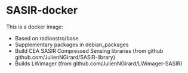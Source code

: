 # SASIR-docker

This is a docker image:

* Based on radioastro/base
* Supplementary packages in debian_packages
* Build CEA SASIR Compressed Sensing libraries (from github github.com/JulienNGirard/SASIR-library)
* Builds LWimager (from github.com/JulienNGirard/LWimager-SASIR)
